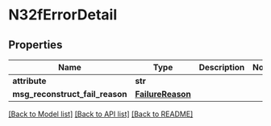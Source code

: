 # N32fErrorDetail

## Properties
Name | Type | Description | Notes
------------ | ------------- | ------------- | -------------
**attribute** | **str** |  | 
**msg_reconstruct_fail_reason** | [**FailureReason**](FailureReason.md) |  | 

[[Back to Model list]](../README.md#documentation-for-models) [[Back to API list]](../README.md#documentation-for-api-endpoints) [[Back to README]](../README.md)


